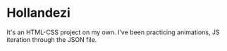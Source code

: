 # Hollandezi
It's an HTML-CSS project on my own. I've been practicing animations, JS iteration through the JSON file.
